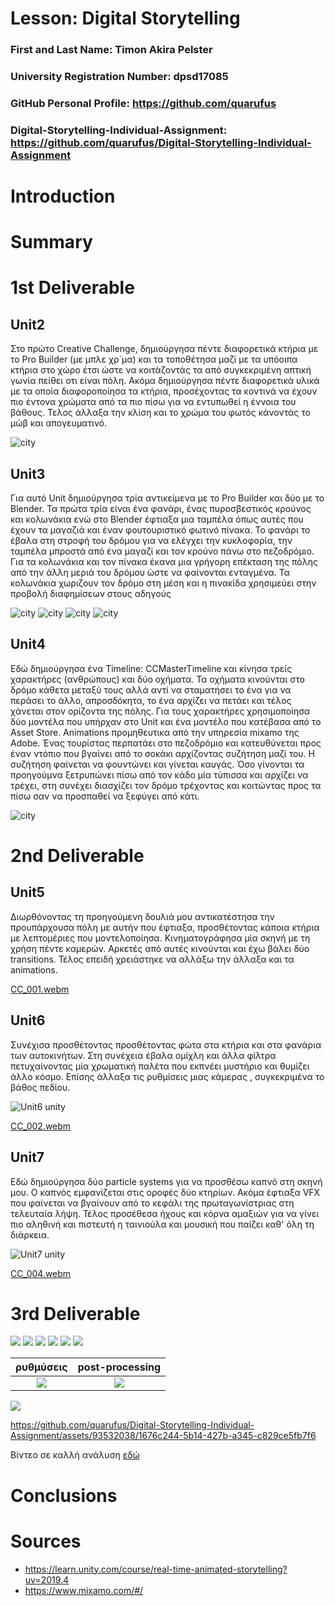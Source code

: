 # Lesson: Digital Storytelling

### First and Last Name: Timon Akira Pelster
### University Registration Number: dpsd17085
### GitHub Personal Profile: https://github.com/quarufus
### Digital-Storytelling-Individual-Assignment: https://github.com/quarufus/Digital-Storytelling-Individual-Assignment

# Introduction



# Summary


# 1st Deliverable

## Unit2
Στο πρώτο Creative Challenge, δημιούργησα πέντε διαφορετικά κτήρια με το Pro Builder (με μπλε χρ´μα) και τα τοποθέτησα μαζί με τα υπόοιπα κτήρια στο χώρο έτσι ώστε να κοιτάζοντάς τα από συγκεκριμένη απτική γωνία πείθει οτι είναι πόλη. Ακόμα δημιούργησα πέντε διαφορετικά υλικά με τα οποία διαφοροποίησα τα κτήρια, προσέχοντας τα κοντινά να έχουν πιο έντονα χρώματα από τα πιο πίσω για να εντυπωθεί η έννοια του βάθους. Τελος άλλαξα την κλίση και το χρώμα του φωτός κάνοντάς το μώβ και απογευματινό.

![city](https://github.com/quarufus/Digital-Storytelling-Individual-Assignment/blob/main/dailies/Deliverable1/Unit2/Screenshot%20(4).png)

## Unit3
Για αυτό Unit δημιούργησα τρία αντικείμενα με το Pro Builder και δύο με το Blender. Τα πρώτα τρία είναι ένα φανάρι, ένας πυροσβεστικός κρούνος και κολωνάκια ενώ στο Blender έφτιαξα μια ταμπέλα όπως αυτές που έχουν τα μαγαζιά και έναν φουτουριστικό φωτινό πίνακα. Το φανάρι το έβαλα στη στροφή του δρόμου για να ελέγχει την κυκλοφορία, την ταμπέλα μπροστά από ένα μαγαζί και τον κρούνο πάνω στο πεζοδρόμιο. Για τα κολωνάκια και τον πίνακα έκανα μια γρήγορη επέκταση της πόλης από την άλλη μεριά του δρόμου ώστε να φαίνονται ενταγμένα. Τα κολωνάκια χωριζουν τον δρόμο στη μέση και η πινακίδα χρησιμεύει στην προβολή διαφημίσεων στους αδηγούς

![city](https://github.com/quarufus/Digital-Storytelling-Individual-Assignment/blob/main/dailies/Deliverable1/Unit3/Screenshot%20(5).png)
![city](https://github.com/quarufus/Digital-Storytelling-Individual-Assignment/blob/main/dailies/Deliverable1/Unit3/Screenshot%20(6).png)
![city](https://github.com/quarufus/Digital-Storytelling-Individual-Assignment/blob/main/dailies/Deliverable1/Unit3/Screenshot%20(8).png)
![city](https://github.com/quarufus/Digital-Storytelling-Individual-Assignment/blob/main/dailies/Deliverable1/Unit3/Screenshot%20(9).png)


## Unit4
Εδώ δημιούργησα ένα Timeline: CCMasterTimeline και κίνησα τρείς χαρακτήρες (ανθρώπους) και δύο οχήματα. Τα οχήματα κινούνται στο δρόμο κάθετα μεταξύ τους αλλά αντί να σταματήσει το ένα για να περάσει το άλλο, απροσδόκητα, το ένα αρχίζει να πετάει και τέλος χάνεται στον ορίζοντα της πόλης. Για τους χαρακτήρες χρησιμοποίησα δύο μοντέλα που υπήρχαν στο Unit και ένα μοντέλο που κατέβασα από το Asset Store. Animations προμηθευτικα από την υπηρεσία mixamo της Adobe. Ένας τουρίστας περπατάει στο πεζοδρόμιο και κατευθύνεται προς έναν ντόπιο που βγαίνει από το σοκάκι αρχίζοντας συζήτηση μαζί του. Η συζήτηση φαίνεται να φουντώνει και γίνεται καυγάς. Όσο γίνονται τα προηγούμνα ξετρυπώνει πίσω από τον κάδο μία τύπισσα και
αρχίζει να τρέχει, στη συνέχει διασχίζει τον δρόμο τρέχοντας και κοιτώντας προς τα πίσω σαν να προσπαθεί να ξεφύγει από κάτι.

![city](https://github.com/quarufus/Digital-Storytelling-Individual-Assignment/blob/main/dailies/Deliverable1/Unit4/Screenshot%20(10).png)

# 2nd Deliverable

## Unit5

Διωρθόνοντας τη προηγούμενη δουλιά μου αντικατέστησα την προυπάρχουσα πόλη με αυτήν που έφτιαξα, προσθέτοντας κάποια κτήρια με λεπτομέριες που μοντελοποίησα. Κινηματογράφησα μία σκηνή με τη χρήση πέντε καμερών. Αρκετές από αυτές κινούνται και έχω βάλει δύο transitions. Τέλος επειδή χρειάστηκε να αλλάξω την άλλαξα και τα animations.

[CC_001.webm](https://user-images.githubusercontent.com/93532038/235166290-f81af771-8bad-47c0-ba77-31b9d4eaefa1.webm)

## Unit6

Συνέχισα προσθέτοντας προσθέτοντας φώτα στα κτήρια και στα φανάρια των αυτοκινήτων. Στη συνέχεια έβαλα ομίχλη και άλλα φίλτρα πετυχαίνοντας μία χρωματική παλέτα που εκπνέει μυστήριο και θυμίζει άλλο κόσμο. Επίσης άλλαξα τις ρυθμίσεις μιας κάμερας , συγκεκριμένα το βάθος πεδίου.

![Unit6 unity](https://github.com/quarufus/Digital-Storytelling-Individual-Assignment/blob/main/dailies/Deliverable2/Unit6/Screenshot%20(16).png)

[CC_002.webm](https://user-images.githubusercontent.com/93532038/235166660-c5dbe942-7f07-4fd8-8517-4e8f82745b2a.webm)

## Unit7

Εδώ δημιούργησα δύο particle systems για να προσθέσω καπνό στη σκηνή μου. Ο καπνός εμφανίζεται στις οροφές δύο κτηρίων. Ακόμα έφτιαξα VFX που φαίνεται να βγαίνουν από το κεφάλι της πρωταγωνίστριας στη τελευταία λήψη. Τέλος προσέθεσα ήχους και κόρνα αμαξιών για να γίνει πιο αληθινή και πιστευτή η ταινιούλα και μουσική που παίζει καθ' όλη τη διάρκεια.

![Unit7 unity](https://github.com/quarufus/Digital-Storytelling-Individual-Assignment/blob/main/dailies/Deliverable2/Unit7/Screenshot%20(17).png)

[CC_004.webm](https://user-images.githubusercontent.com/93532038/235166762-56619259-50c5-4b19-a813-e31b0652daac.webm)

# 3rd Deliverable 

![](https://github.com/quarufus/Digital-Storytelling-Individual-Assignment/blob/main/dailies/Deliverable3/Screenshot%202023-06-02%20082626.png)
![](https://github.com/quarufus/Digital-Storytelling-Individual-Assignment/blob/main/dailies/Deliverable3/Screenshot%202023-06-02%20091514.png)
![](https://github.com/quarufus/Digital-Storytelling-Individual-Assignment/blob/main/dailies/Deliverable3/Screenshot%202023-06-02%20091529.png)
![](https://github.com/quarufus/Digital-Storytelling-Individual-Assignment/blob/main/dailies/Deliverable3/Screenshot%202023-06-02%20091617.png)
![](https://github.com/quarufus/Digital-Storytelling-Individual-Assignment/blob/main/dailies/Deliverable3/Screenshot%202023-06-02%20091703.png)
![](https://github.com/quarufus/Digital-Storytelling-Individual-Assignment/blob/main/dailies/Deliverable3/Screenshot%202023-06-02%20091742.png)

ρυθμύσεις  |  post-processing
:-------------------------:|:-------------------------:
![](https://github.com/quarufus/Digital-Storytelling-Individual-Assignment/blob/main/dailies/Deliverable3/Screenshot%202023-06-02%20092305.png)  |  ![](https://github.com/quarufus/Digital-Storytelling-Individual-Assignment/blob/main/dailies/Deliverable3/Screenshot%202023-06-02%20092324.png)

![](https://github.com/quarufus/Digital-Storytelling-Individual-Assignment/blob/main/dailies/Deliverable3/Screenshot%202023-06-02%20092458.png)


https://github.com/quarufus/Digital-Storytelling-Individual-Assignment/assets/93532038/1676c244-5b14-427b-a345-c829ce5fb7f6

Βίντεο σε καλλή ανάλυση [εδώ](https://github.com/quarufus/Digital-Storytelling-Individual-Assignment/blob/main/dailies/Deliverable3/Final_Project/test.mp4)

# Conclusions


# Sources
- https://learn.unity.com/course/real-time-animated-storytelling?uv=2019.4
- https://www.mixamo.com/#/
